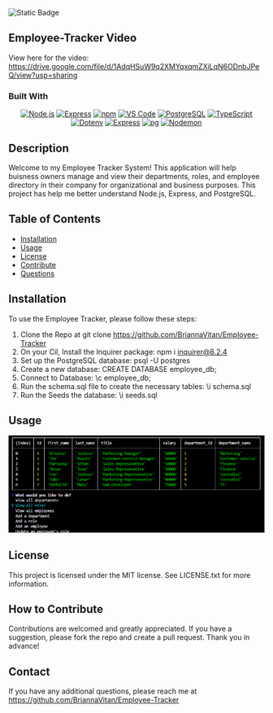 ![Static Badge](https://img.shields.io/badge/MIT-license-yellow)

## Employee-Tracker Video
View here for the video: https://drive.google.com/file/d/1AdqHSuW9q2XMYqxqmZXiLqN6ODnbJPeQ/view?usp=sharing

### Built With

<div align="center">

<!--  Add any additional badges as needed. For more info, visit: https://github.com/404pandas/empty-resources/blob/main/assets/images/shields.md -->

[![Node.js](https://img.shields.io/badge/Framework-Node.js-ffff00?style=plastic&logo=Node.js&logoWidth=10)](https://nodejs.org/en/)
[![Express](https://img.shields.io/badge/Framework-Express-80ff00?style=plastic&logo=Express&logoWidth=10)](https://expressjs.com/)
[![npm](https://img.shields.io/badge/Tool-npm-00ff00?style=plastic&logo=npm&logoWidth=10)](https://www.npmjs.com/)
[![VS Code](https://img.shields.io/badge/IDE-VSCode-0000ff?style=plastic&logo=VisualStudioCode&logoWidth=10)](https://code.visualstudio.com/docs)
[![PostgreSQL](https://img.shields.io/badge/Database-PostgreSQL-8000ff?style=plastic&logo=PostgreSQL&logoWidth=10)](https://www.postgresql.org/docs/)
[![TypeScript](https://img.shields.io/badge/Language-TypeScript-007ACC?style=plastic&logo=typescript&logoWidth=10)](https://www.typescriptlang.org/)
[![Dotenv](https://img.shields.io/badge/Package-Dotenv-00b894?style=plastic&logo=npm&logoWidth=10)](https://www.npmjs.com/package/dotenv)
[![Express](https://img.shields.io/badge/Framework-Express-80ff00?style=plastic&logo=express&logoWidth=10)](https://expressjs.com/)
[![pg](https://img.shields.io/badge/Package-pg-0984e3?style=plastic&logo=postgresql&logoWidth=10)](https://www.npmjs.com/package/pg)
[![Nodemon](https://img.shields.io/badge/DevDependency-Nodemon-d63031?style=plastic&logo=nodemon&logoWidth=10)](https://www.npmjs.com/package/nodemon)



</div>

## Description

Welcome to my Employee Tracker System!
This application will help buisness owners manage and view their departments, roles, and employee directory in their company for organizational and business purposes. This project has help me better understand Node.js, Express, and PostgreSQL.

## Table of Contents 

- [Installation](#installation)
- [Usage](#usage)
- [License](#license)
- [Contribute](#how-to-contribute)
- [Questions](#questions) 

## Installation

To use the Employee Tracker, please follow these steps:
1. Clone the Repo at git clone https://github.com/BriannaVitan/Employee-Tracker
2. On your Cil, Install the Inquirer package: npm i inquirer@8.2.4
3. Set up the PostgreSQL database: psql -U postgres
4. Create a new database: CREATE DATABASE employee_db;
5. Connect to Database: \c employee_db;
6. Run the schema.sql file to create the necessary tables: \i schema.sql
7. Run the Seeds the database: \i seeds.sql


## Usage

![alt text](images/Employee-Tracker.png)

## License

This project is licensed under the MIT license. See LICENSE.txt for more information.

## How to Contribute

Contributions are welcomed and greatly appreciated. If you have a suggestion, please fork the repo and create a pull request. Thank you in advance!

## Contact

If you have any additional questions, please reach me at https://github.com/BriannaVitan/Employee-Tracker
